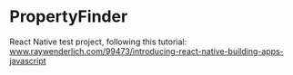 # PropertyFinder
React Native test project, following this tutorial: www.raywenderlich.com/99473/introducing-react-native-building-apps-javascript
